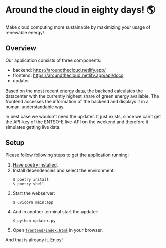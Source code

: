 # Around the cloud in eighty days! 🌎

Make cloud computing more sustainable by maximizing your usage of renewable energy!

## Overview

Our application consists of three components:
- backend: https://aroundthecloud.netlify.app/
- frontend: https://aroundthecloud.netlify.app/api/docs
- updater

Based on the [most recent energy data](https://transparency.entsoe.eu/generation/r2/actualGenerationPerProductionType/show), the backend calculates the datacenter with the currently highest share of green energy available. The frontend accesses the information of the backend and displays it in a human-understandable way.

In best case we wouldn't need the updater. It just exists, since we can't get the API-key of the ENTSO-E live-API on the weekend and therefore it simulates getting live data.

## Setup

Please follow following steps to get the application running:

1. [Have poetry installed](https://python-poetry.org/docs/#installation).
2. Install dependencies and select the environment:
   ```console
   $ poetry install
   $ poetry shell
   ```
3. Start the webserver:
   ```console
   $ uvicorn main:app
   ```
4. And in another terminal start the updater:
   ```console
   $ python updater.py
   ```
5. Open [`frontend/index.html`](frontend/index.html) in your browser.

And that is already it. Enjoy!
